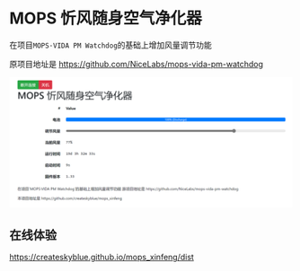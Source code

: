 # MOPS 忻风随身空气净化器

在项目`MOPS·VIDA PM Watchdog`的基础上增加风量调节功能

原项目地址是 <https://github.com/NiceLabs/mops-vida-pm-watchdog>

![界面](docs/Snipaste_2023-05-31_16-53-10.png)

## 在线体验

<https://createskyblue.github.io/mops_xinfeng/dist>
